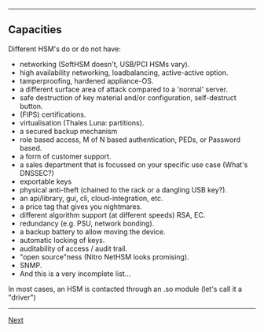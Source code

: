 -----------------------
## Capacities
Different HSM's do or do not have:

-   networking (SoftHSM doesn't, USB/PCI HSMs vary).
-   high availability networking, loadbalancing, active-active option.
-   tamperproofing, hardened appliance-OS.
-   a different surface area of attack compared to a 'normal' server.
-   safe destruction of key material and/or configuration, self-destruct
    button.
-   (FIPS) certifications.
-   virtualisation (Thales Luna: partitions).
-   a secured backup mechanism
-   role based access, M of N based authentication, PEDs, or Password based.
-   a form of customer support.
-   a sales department that is focussed on your specific use case (What's DNSSEC?)
-   exportable keys
-   physical anti-theft (chained to the rack or a dangling USB key?).
-   an api/library, gui, cli, cloud-integration, etc.
-   a price tag that gives you nightmares.
-   different algorithm support (at different speeds) RSA, EC.
-   redundancy (e.g. PSU, network bonding).
-   a backup battery to allow moving the device.
-   automatic locking of keys.
-   auditability of access / audit trail.
-   "open source"ness (Nitro NetHSM looks promising).
-   SNMP.
-   And this is a very incomplete list...

In most cases, an HSM is contacted through an .so module (let's call it a "driver")

---------------------------
[Next](https://github.com/niek-sidn/hsm_workshop/blob/main/Slide06.md)
